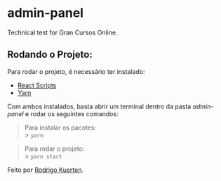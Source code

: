 # admin-panel
Technical test for Gran Cursos Online.

## Rodando o Projeto:
Para rodar o projeto, é necessário ter instalado:
- [React Scripts](https://www.npmjs.com/package/react-scripts)
- [Yarn](https://yarnpkg.com/getting-started/install)

Com ambos instalados, basta abrir um terminal dentro da pasta _admin-panel_ e rodar os seguintes comandos:

> Para instalar os pacotes: <br /> > `yarn`

> Para rodar o projeto: <br /> > `yarn start`

Feito por [Rodrigo Kuerten](https://rodrigokuerten.com.br).
